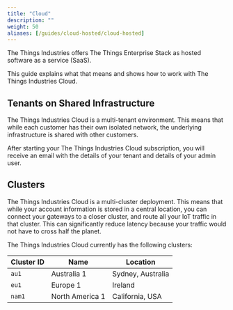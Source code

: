```yaml
---
title: "Cloud"
description: ""
weight: 50
aliases: [/guides/cloud-hosted/cloud-hosted]
---
```


The Things Industries offers The Things Enterprise Stack as hosted software as a service (SaaS). 

This guide explains what that means and shows how to work with The Things Industries Cloud.

<!--more-->

## Tenants on Shared Infrastructure

The Things Industries Cloud is a multi-tenant environment. This means that while each customer has their own isolated network, the underlying infrastructure is shared with other customers.

After starting your The Things Industries Cloud subscription, you will receive an email with the details of your tenant and details of your admin user.

## Clusters

The Things Industries Cloud is a multi-cluster deployment. This means that while your account information is stored in a central location, you can connect your gateways to a closer cluster, and route all your IoT traffic in that cluster. This can significantly reduce latency because your traffic would not have to cross half the planet.

The Things Industries Cloud currently has the following clusters:

| **Cluster ID** | **Name**        | **Location**      |
| -------------- | --------------- | ---------------   |
| `au1`          | Australia 1     | Sydney, Australia |
| `eu1`          | Europe 1        | Ireland           |
| `nam1`         | North America 1 | California, USA   |

